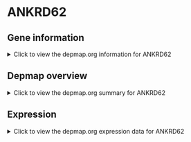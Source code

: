 <h1>ANKRD62</h1>

<h2>Gene information</h2>
<details>
  <summary>Click to view the depmap.org information for ANKRD62</summary>
  <p><a href="https://depmap.org/portal/gene/ANKRD62?tab=about" target="_BLANK">Open page in a new tab...</a></p>
  <iframe src="https://depmap.org/portal/gene/ANKRD62?tab=about" style="border:none;width:100%;height:800px"></iframe>
</details>

<h2>Depmap overview</h2>
<details>
  <summary>Click to view the depmap.org summary for ANKRD62</summary>
  <p><a href="https://depmap.org/portal/gene/ANKRD62?tab=overview" target="_BLANK">Open page in a new tab...</a></p>
  <iframe src="https://depmap.org/portal/gene/ANKRD62?tab=overview" style="border:none;width:100%;height:800px"></iframe>
</details>

<h2>Expression</h2>
<details>
  <summary>Click to view the depmap.org expression data for ANKRD62</summary>
  <p><a href="https://depmap.org/portal/gene/ANKRD62?tab=characterization" target="_BLANK">Open page in a new tab...</a></p>
  <iframe src="https://depmap.org/portal/gene/ANKRD62?tab=characterization" style="border:none;width:100%;height:800px"></iframe>
</details>


<!--
<h2>Reactome Pathway diagram</h2>
<details>
  <summary>Click to view the Reactome pathway for ANKRD62</summary>
  <p><a href="PURL" target="_BLANK">Open page in a new tab...</a></p>
  PNAME
</details>
-->


